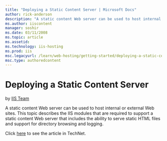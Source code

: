 ```yaml
---
title: "Deploying a Static Content Server | Microsoft Docs"
author: rick-anderson
description: "A static content Web server can be used to host internal or external Web sites. This topic describes the IIS modules that are required to support a static co..."
ms.author: iiscontent
manager: soshir
ms.date: 03/11/2008
ms.topic: article
ms.assetid: 
ms.technology: iis-hosting
ms.prod: iis
msc.legacyurl: /learn/web-hosting/getting-started/deploying-a-static-content-server
msc.type: authoredcontent
---
```

Deploying a Static Content Server
====================
by [IIS Team](https://twitter.com/inetsrv)

A static content Web server can be used to host internal or external Web sites. This topic describes the IIS modules that are required to support a static content Web server that includes the ability to serve static HTML files and support for directory browsing and logging.

Click [here](https://go.microsoft.com/fwlink/?LinkId=111597) to see the article in TechNet.